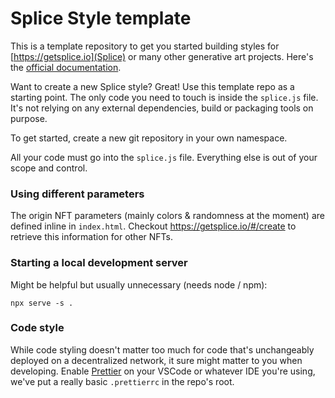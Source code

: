 # Splice Style template

This is a template repository to get you started building styles for [https://getsplice.io](Splice) or many other generative art projects. Here's the [ official documentation](https://splicenft.github.io/splicenft/artists/).

Want to create a new Splice style? Great! Use this template repo as a starting point. The only code you need to touch is inside the `splice.js` file. It's not relying on any external dependencies, build or packaging tools on purpose.

To get started, create a new git repository in your own namespace.

All your code must go into the `splice.js` file. Everything else is out of your scope and control.

### Using different parameters

The origin NFT parameters (mainly colors & randomness at the moment) are defined inline in `index.html`. Checkout https://getsplice.io/#/create to retrieve this information for other NFTs.

### Starting a local development server

Might be helpful but usually unnecessary (needs node / npm):

```
npx serve -s .
```

### Code style

While code styling doesn't matter too much for code that's unchangeably deployed on a decentralized network, it sure might matter to you when developing. Enable [Prettier](https://prettier.io/) on your VSCode or whatever IDE you're using, we've put a really basic `.prettierrc` in the repo's root.
